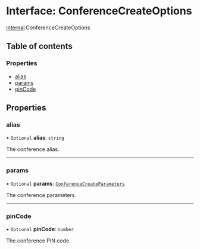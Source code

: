 # Interface: ConferenceCreateOptions

[internal](../modules/internal.md).ConferenceCreateOptions

## Table of contents

### Properties

- [alias](internal.ConferenceCreateOptions.md#alias)
- [params](internal.ConferenceCreateOptions.md#params)
- [pinCode](internal.ConferenceCreateOptions.md#pincode)

## Properties

### alias

• `Optional` **alias**: `string`

The conference alias.

___

### params

• `Optional` **params**: [`ConferenceCreateParameters`](internal.ConferenceCreateParameters.md)

The conference parameters.

___

### pinCode

• `Optional` **pinCode**: `number`

The conference PIN code.
